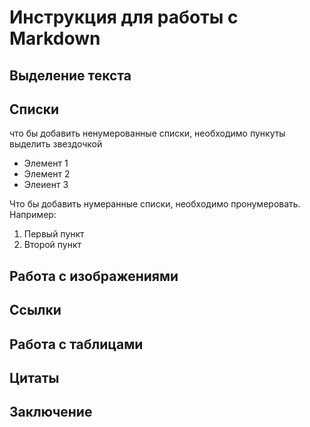 # Инструкция для работы с Markdown

## Выделение текста 

## Списки

что бы добавить ненумерованные списки, необходимо пункуты выделить звездочкой 
* Элемент 1
* Элемент 2
* Элеиент 3

Что бы добавить нумеранные списки, необходимо пронумеровать. Например:
1. Первый пункт 
2. Второй пункт 

## Работа с изображениями

## Ссылки

## Работа с таблицами 

## Цитаты

## Заключение 